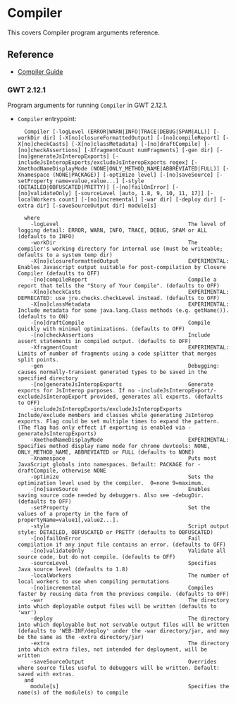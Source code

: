 # Compiler
This covers Compiler program arguments reference.

## Reference

* [Compiler Guide](http://www.gwtproject.org/doc/latest/DevGuideCompilingAndDebugging.html)

### GWT 2.12.1
Program arguments for running `Compiler` in GWT 2.12.1.

* `Compiler` entrypoint:

        Compiler [-logLevel (ERROR|WARN|INFO|TRACE|DEBUG|SPAM|ALL)] [-workDir dir] [-X[no]closureFormattedOutput] [-[no]compileReport] [-X[no]checkCasts] [-X[no]classMetadata] [-[no]draftCompile] [-[no]checkAssertions] [-XfragmentCount numFragments] [-gen dir] [-[no]generateJsInteropExports] [-includeJsInteropExports/excludeJsInteropExports regex] [-XmethodNameDisplayMode (NONE|ONLY_METHOD_NAME|ABBREVIATED|FULL)] [-Xnamespace (NONE|PACKAGE)] [-optimize level] [-[no]saveSource] [-setProperty name=value,value...] [-style (DETAILED|OBFUSCATED|PRETTY)] [-[no]failOnError] [-[no]validateOnly] [-sourceLevel [auto, 1.8, 9, 10, 11, 17]] [-localWorkers count] [-[no]incremental] [-war dir] [-deploy dir] [-extra dir] [-saveSourceOutput dir] module[s] 

        where 
          -logLevel                                         The level of logging detail: ERROR, WARN, INFO, TRACE, DEBUG, SPAM or ALL (defaults to INFO)
          -workDir                                          The compiler's working directory for internal use (must be writeable; defaults to a system temp dir)
          -X[no]closureFormattedOutput                      EXPERIMENTAL: Enables Javascript output suitable for post-compilation by Closure Compiler (defaults to OFF)
          -[no]compileReport                                Compile a report that tells the "Story of Your Compile". (defaults to OFF)
          -X[no]checkCasts                                  EXPERIMENTAL: DEPRECATED: use jre.checks.checkLevel instead. (defaults to OFF)
          -X[no]classMetadata                               EXPERIMENTAL: Include metadata for some java.lang.Class methods (e.g. getName()). (defaults to ON)
          -[no]draftCompile                                 Compile quickly with minimal optimizations. (defaults to OFF)
          -[no]checkAssertions                              Include assert statements in compiled output. (defaults to OFF)
          -XfragmentCount                                   EXPERIMENTAL: Limits of number of fragments using a code splitter that merges split points.
          -gen                                              Debugging: causes normally-transient generated types to be saved in the specified directory
          -[no]generateJsInteropExports                     Generate exports for JsInterop purposes. If no -includeJsInteropExport/-excludeJsInteropExport provided, generates all exports. (defaults to OFF)
          -includeJsInteropExports/excludeJsInteropExports  Include/exclude members and classes while generating JsInterop exports. Flag could be set multiple times to expand the pattern. (The flag has only effect if exporting is enabled via -generateJsInteropExports)
          -XmethodNameDisplayMode                           EXPERIMENTAL: Specifies method display name mode for chrome devtools: NONE, ONLY_METHOD_NAME, ABBREVIATED or FULL (defaults to NONE)
          -Xnamespace                                       Puts most JavaScript globals into namespaces. Default: PACKAGE for -draftCompile, otherwise NONE
          -optimize                                         Sets the optimization level used by the compiler.  0=none 9=maximum.
          -[no]saveSource                                   Enables saving source code needed by debuggers. Also see -debugDir. (defaults to OFF)
          -setProperty                                      Set the values of a property in the form of propertyName=value1[,value2...].
          -style                                            Script output style: DETAILED, OBFUSCATED or PRETTY (defaults to OBFUSCATED)
          -[no]failOnError                                  Fail compilation if any input file contains an error. (defaults to OFF)
          -[no]validateOnly                                 Validate all source code, but do not compile. (defaults to OFF)
          -sourceLevel                                      Specifies Java source level (defaults to 1.8)
          -localWorkers                                     The number of local workers to use when compiling permutations
          -[no]incremental                                  Compiles faster by reusing data from the previous compile. (defaults to OFF)
          -war                                              The directory into which deployable output files will be written (defaults to 'war')
          -deploy                                           The directory into which deployable but not servable output files will be written (defaults to 'WEB-INF/deploy' under the -war directory/jar, and may be the same as the -extra directory/jar)
          -extra                                            The directory into which extra files, not intended for deployment, will be written
          -saveSourceOutput                                 Overrides where source files useful to debuggers will be written. Default: saved with extras.
        and 
          module[s]                                         Specifies the name(s) of the module(s) to compile

